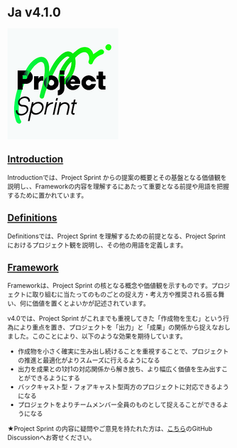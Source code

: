 # Ja v4.1.0

![](images/pjs_logo.png)

## [Introduction](introduction.md)

Introductionでは、Project Sprint からの提案の概要とその基盤となる価値観を説明し、、Frameworkの内容を理解するにあたって重要となる前提や用語を把握するために置かれています。

## [Definitions](definitions.md)

Definitionsでは、Project Sprint を理解するための前提となる、Project Sprint におけるプロジェクト観を説明し、その他の用語を定義します。

## [Framework](framework.md)

Frameworkは、Project Sprint の核となる概念や価値観を示すものです。プロジェクトに取り組むに当たってのものごとの捉え方・考え方や推奨される振る舞い、何に価値を置くとよいかが記述されています。

v4.0では、Project Sprint がこれまでも重視してきた「作成物を生む」という行為により重点を置き、プロジェクトを「出力」と「成果」の関係から捉えなおしました。このことにより、以下のような効果を期待しています。
- 作成物を小さく確実に生み出し続けることを重視することで、プロジェクトの推進と最適化がよりスムーズに行えるようになる
- 出力を成果との1対1の対応関係から解き放ち、より幅広く価値を生み出すことができるようにする
- バックキャスト型・フォアキャスト型両方のプロジェクトに対応できるようになる
- プロジェクトをよりチームメンバー全員のものとして捉えることができるようになる

★Project Sprint の内容に疑問やご意見を持たれた方は、[こちら](https://github.com/copilot-jp/project-sprint/discussions/381)のGitHub Discussionへお寄せください。
